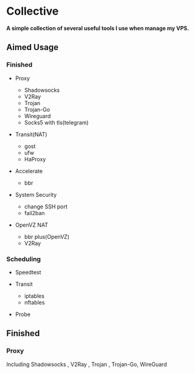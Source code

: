 # Collective

**A simple collection of several useful tools I use when manage my VPS.**


## Aimed Usage

### Finished

+ Proxy
    + Shadowsocks
	+ V2Ray
	+ Trojan
	+ Trojan-Go
	+ Wireguard
	+ Socks5 with tls(telegram)

+ Transit(NAT)
    + gost
	+ ufw
	+ HaProxy

+ Accelerate
    + bbr

+ System Security
    + change SSH port
	+ fail2ban

+ OpenVZ NAT
    + bbr plus(OpenVZ)
	+ V2Ray


### Scheduling

+ Speedtest

+ Transit
    + iptables
	+ nftables

+ Probe

## Finished

### Proxy

Including Shadowsocks , V2Ray , Trojan , Trojan-Go, WireGuard

